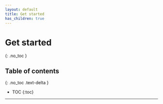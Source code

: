 ```yaml
---
layout: default
title: Get started
has_children: true
---
```


# Get started
{: .no_toc }

## Table of contents
{: .no_toc .text-delta }

- TOC
{:toc}

---
